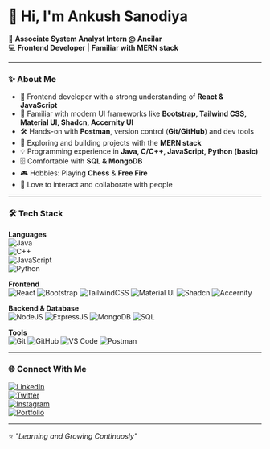 # 👋 Hi, I'm Ankush Sanodiya  

💼 **Associate System Analyst Intern @ Ancilar**  
💻 **Frontend Developer** | **Familiar with MERN stack**

---

### ✨ About Me  
- 🚀 Frontend developer with a strong understanding of **React & JavaScript**  
- 🎨 Familiar with modern UI frameworks like **Bootstrap, Tailwind CSS, Material UI, Shadcn, Accernity UI**  
- 🛠 Hands-on with **Postman**, version control (**Git/GitHub**) and dev tools  
- 🌱 Exploring and building projects with the **MERN stack**  
- 💡 Programming experience in **Java, C/C++, JavaScript, Python (basic)**  
- 🗄️ Comfortable with **SQL & MongoDB**  
- 🎮 Hobbies: Playing **Chess** & **Free Fire**  
- 🤝 Love to interact and collaborate with people  

---

### 🛠️ Tech Stack  

**Languages**  
![Java](https://img.shields.io/badge/Java-%23ED8B00.svg?style=for-the-badge&logo=openjdk&logoColor=white)  
![C++](https://img.shields.io/badge/C++-%2300599C.svg?style=for-the-badge&logo=c%2B%2B&logoColor=white)  
![JavaScript](https://img.shields.io/badge/JavaScript-%23F7DF1E.svg?style=for-the-badge&logo=javascript&logoColor=black)  
![Python](https://img.shields.io/badge/Python-%233776AB.svg?style=for-the-badge&logo=python&logoColor=white)  

**Frontend**  
![React](https://img.shields.io/badge/React-%2300D9FF.svg?style=for-the-badge&logo=react&logoColor=white) 
![Bootstrap](https://img.shields.io/badge/Bootstrap-%238511FA.svg?style=for-the-badge&logo=bootstrap&logoColor=white) 
![TailwindCSS](https://img.shields.io/badge/TailwindCSS-%2338B2AC.svg?style=for-the-badge&logo=tailwind-css&logoColor=white) 
![Material UI](https://img.shields.io/badge/Material%20UI-%230081CB.svg?style=for-the-badge&logo=mui&logoColor=white) 
![Shadcn](https://img.shields.io/badge/Shadcn-%231572B6.svg?style=for-the-badge&logoColor=white) 
![Accernity](https://img.shields.io/badge/Accernity-%23000000.svg?style=for-the-badge&logoColor=white)  

**Backend & Database**  
![NodeJS](https://img.shields.io/badge/Node.js-%2343853D.svg?style=for-the-badge&logo=node.js&logoColor=white) 
![ExpressJS](https://img.shields.io/badge/Express.js-%23404d59.svg?style=for-the-badge&logo=express&logoColor=white) 
![MongoDB](https://img.shields.io/badge/MongoDB-%234ea94b.svg?style=for-the-badge&logo=mongodb&logoColor=white) 
![SQL](https://img.shields.io/badge/SQL-%2300758F.svg?style=for-the-badge&logo=postgresql&logoColor=white)  

**Tools**  
![Git](https://img.shields.io/badge/Git-%23F05033.svg?style=for-the-badge&logo=git&logoColor=white) 
![GitHub](https://img.shields.io/badge/GitHub-%23121011.svg?style=for-the-badge&logo=github&logoColor=white) 
![VS Code](https://img.shields.io/badge/VS%20Code-%23007ACC.svg?style=for-the-badge&logo=visual-studio-code&logoColor=white) 
![Postman](https://img.shields.io/badge/Postman-%23FF6C37.svg?style=for-the-badge&logo=postman&logoColor=white)  

---

### 🌐 Connect With Me  
[![LinkedIn](https://img.shields.io/badge/LinkedIn-%230A66C2.svg?style=for-the-badge&logo=linkedin&logoColor=white)](https://www.linkedin.com)  
[![Twitter](https://img.shields.io/badge/Twitter-%231DA1F2.svg?style=for-the-badge&logo=twitter&logoColor=white)](https://twitter.com)  
[![Instagram](https://img.shields.io/badge/Instagram-%23E4405F.svg?style=for-the-badge&logo=instagram&logoColor=white)](https://instagram.com)  
[![Portfolio](https://img.shields.io/badge/Portfolio-%23000000.svg?style=for-the-badge&logo=firefox&logoColor=white)](https://yourwebsite.com)  

---

⭐ *"Learning and Growing Continuosly"*  
